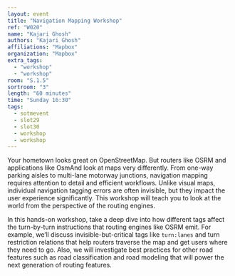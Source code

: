 ```yaml
---
layout: event
title: "Navigation Mapping Workshop"
ref: "W020"
name: "Kajari Ghosh"
authors: "Kajari Ghosh"
affiliations: "Mapbox"
organization: "Mapbox"
extra_tags:
  - "workshop"
  - "workshop"
room: "S.1.5"
sortroom: "3"
length: "60 minutes"
time: "Sunday 16:30"
tags:
  - sotmevent
  - slot29
  - slot30
  - workshop
  - workshop
---
```

Your hometown looks great on OpenStreetMap. But routers like OSRM and applications like OsmAnd look at maps very differently. From one-way parking aisles to multi-lane motorway junctions, navigation mapping requires attention to detail and efficient workflows. Unlike visual maps, individual navigation tagging errors are often invisible, but they impact the user experience significantly. This workshop will teach you to look at the world from the perspective of the routing engines.

In this hands-on workshop, take a deep dive into how different tags affect the turn-by-turn instructions that routing engines like OSRM emit. For example, we’ll discuss invisible-but-critical tags like `turn:lanes` and turn restriction relations that help routers traverse the map and get users where they need to go. Also, we will investigate best practices for other road features such as road classification and road modeling that will power the next generation of routing features.